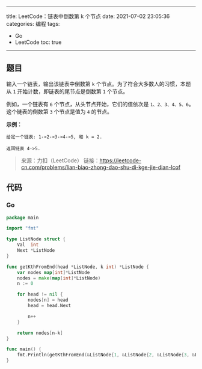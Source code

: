 ----
title: LeetCode：链表中倒数第 k 个节点
date: 2021-07-02 23:05:36
categories: 编程
tags: 
- Go
- LeetCode
toc: true
----

## 题目

输入一个链表，输出该链表中倒数第 `k` 个节点。为了符合大多数人的习惯，本题从 `1` 开始计数，即链表的尾节点是倒数第 `1` 个节点。

例如，一个链表有 `6` 个节点，从头节点开始，它们的值依次是 `1、2、3、4、5、6`。这个链表的倒数第 `3` 个节点是值为 `4` 的节点。

<!-- more -->

**示例：**

```
给定一个链表: 1->2->3->4->5, 和 k = 2.

返回链表 4->5.
```

> 来源：力扣（LeetCode）
> 链接：https://leetcode-cn.com/problems/lian-biao-zhong-dao-shu-di-kge-jie-dian-lcof

## 代码

### Go

```go
package main

import "fmt"

type ListNode struct {
	Val  int
	Next *ListNode
}

func getKthFromEnd(head *ListNode, k int) *ListNode {
	var nodes map[int]*ListNode
	nodes = make(map[int]*ListNode)
	n := 0

	for head != nil {
		nodes[n] = head
		head = head.Next

		n++
	}

	return nodes[n-k]
}

func main() {
	fmt.Println(getKthFromEnd(&ListNode{1, &ListNode{2, &ListNode{3, &ListNode{4, &ListNode{5, nil}}}}}, 2))
}
```
